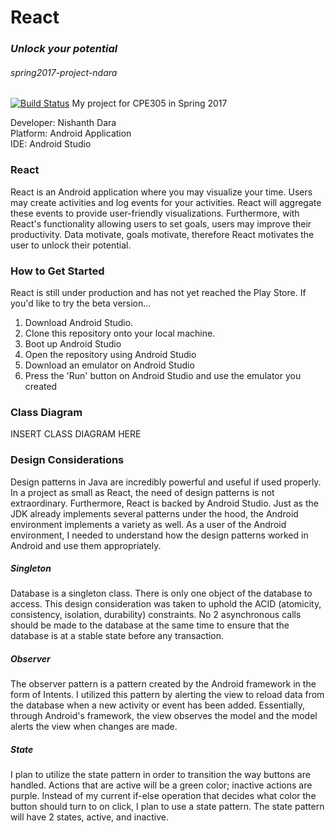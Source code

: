 # React
### *Unlock your potential*
###### spring2017-project-ndara
[![Build Status](https://travis-ci.org/cpe305Spring17/spring2017-project-ndara.svg?branch=master)](https://travis-ci.org/cpe305Spring17/spring2017-project-ndara)
My project for CPE305 in Spring 2017

Developer:  Nishanth Dara <br/>
Platform:   Android Application <br/>
IDE:        Android Studio <br/>

### React
React is an Android application where you may visualize your time. Users may create activities and log events for your activities. React will aggregate these events to provide user-friendly visualizations. Furthermore, with React's functionality allowing users to set goals, users may improve their productivity. Data motivate, goals motivate, therefore React motivates the user to unlock their potential.

### How to Get Started
React is still under production and has not yet reached the Play Store. If you'd like to try the beta version...
1. Download Android Studio.
2. Clone this repository onto your local machine.
3. Boot up Android Studio
4. Open the repository using Android Studio
5. Download an emulator on Android Studio
6. Press the 'Run' button on Android Studio and use the emulator you created

### Class Diagram

INSERT CLASS DIAGRAM HERE

### Design Considerations
Design patterns in Java are incredibly powerful and useful if used properly. In a project as small as React, the need of design patterns is not extraordinary. Furthermore, React is backed by Android Studio. Just as the JDK already implements several patterns under the hood, the Android environment implements a variety as well. As a user of the Android environment, I needed to understand how the design patterns worked in Android and use them appropriately. 

##### Singleton
Database is a singleton class. There is only one object of the database to access. This design consideration was taken to uphold the ACID (atomicity, consistency, isolation, durability) constraints. No 2 asynchronous calls should be made to the database at the same time to ensure that the database is at a stable state before any transaction.

##### Observer
The observer pattern is a pattern created by the Android framework in the form of Intents. I utilized this pattern by alerting the view to reload data from the database when a new activity or event has been added. Essentially, through Android's framework, the view observes the model and the model alerts the view when changes are made.

##### State
I plan to utilize the state pattern in order to transition the way buttons are handled. Actions that are active will be a green color; inactive actions are purple. Instead of my current if-else operation that decides what color the button should turn to on click, I plan to use a state pattern. The state pattern will have 2 states, active, and inactive.







